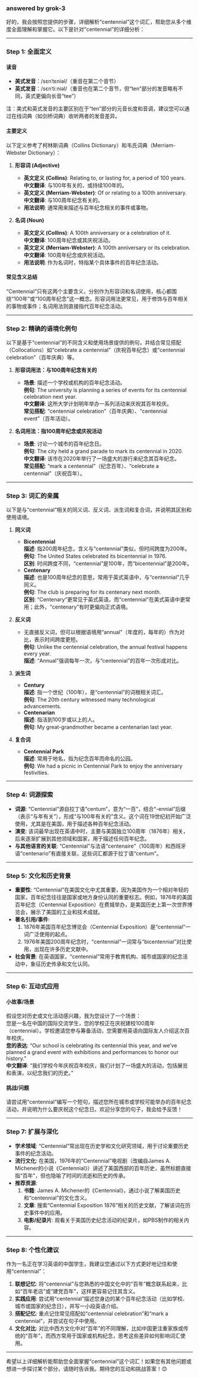 ### answered by grok-3
好的，我会按照您提供的步骤，详细解析“centennial”这个词汇，帮助您从多个维度全面理解和掌握它。以下是针对“centennial”的详细分析：

---

### Step 1: 全面定义
#### 读音
- **美式发音**：/sɛnˈtɛniəl/（重音在第二个音节）
- **英式发音**：/sɛnˈtiːniəl/（重音也在第二个音节，但“ten”部分的发音略有不同，英式更偏向长音“tee”）
  
注：美式和英式发音的主要区别在于“ten”部分的元音长度和音调，建议您可以通过在线词典（如剑桥词典）收听两者的发音差异。

#### 主要定义
以下定义参考了柯林斯词典（Collins Dictionary）和韦氏词典（Merriam-Webster Dictionary）：

1. **形容词 (Adjective)**  
   - **英文定义 (Collins)**: Relating to, or lasting for, a period of 100 years.  
     **中文翻译**: 与100年有关的，或持续100年的。  
   - **英文定义 (Merriam-Webster)**: Of or relating to a 100th anniversary.  
     **中文翻译**: 与100周年纪念有关的。  
   - **用法说明**: 通常用来描述与百年纪念相关的事件或事物。

2. **名词 (Noun)**  
   - **英文定义 (Collins)**: A 100th anniversary or a celebration of it.  
     **中文翻译**: 100周年纪念或其庆祝活动。  
   - **英文定义 (Merriam-Webster)**: A 100th anniversary or its celebration.  
     **中文翻译**: 100周年纪念或庆祝活动。  
   - **用法说明**: 作为名词时，特指某个具体事件的百年纪念活动。

#### 常见含义总结
“Centennial”只有这两个主要含义，分别作为形容词和名词使用，核心都围绕“100年”或“100周年纪念”这一概念。形容词用法更常见，用于修饰与百年相关的事物或事件；名词用法则直接指代百年纪念活动。

---

### Step 2: 精确的语境化例句
以下是基于“centennial”的不同含义和使用场景提供的例句，并结合常见搭配（Collocations）如“celebrate a centennial”（庆祝百年纪念）或“centennial celebration”（百年庆典）等。

1. **形容词用法：与100周年纪念有关的**  
   - **场景**: 描述一个学校或机构的百年纪念活动。  
     **例句**: The university is planning a series of events for its centennial celebration next year.  
     **中文翻译**: 这所大学计划明年举办一系列活动来庆祝其百年校庆。  
     **常见搭配**: “centennial celebration”（百年庆典）、“centennial event”（百年活动）。

2. **名词用法：指100周年纪念或庆祝活动**  
   - **场景**: 讨论一个城市的百年纪念日。  
     **例句**: The city held a grand parade to mark its centennial in 2020.  
     **中文翻译**: 该市在2020年举行了一场盛大的游行来纪念其百年纪念。  
     **常见搭配**: “mark a centennial”（纪念百年）、“celebrate a centennial”（庆祝百年）。

---

### Step 3: 词汇的亲属
以下是与“centennial”相关的同义词、反义词、派生词和复合词，并说明其区别和使用语境。

1. **同义词**  
   - **Bicentennial**  
     **描述**: 指200周年纪念，含义与“centennial”类似，但时间跨度为200年。  
     **例句**: The United States celebrated its bicentennial in 1976.  
     **区别**: 时间跨度不同，“centennial”是100年，而“bicentennial”是200年。  
   - **Centenary**  
     **描述**: 也是100周年纪念的意思，常用于英式英语中，与“centennial”几乎同义。  
     **例句**: The club is preparing for its centenary next month.  
     **区别**: “Centenary”更常见于英式英语，而“centennial”在美式英语中更常用；此外，“centenary”有时更偏向正式语境。

2. **反义词**  
   - 无直接反义词，但可以根据语境用“annual”（年度的，每年的）作为对比，表示时间跨度更短。  
     **例句**: Unlike the centennial celebration, the annual festival happens every year.  
     **描述**: “Annual”强调每年一次，与“centennial”的百年一次形成对比。

3. **派生词**  
   - **Century**  
     **描述**: 指一个世纪（100年），是“centennial”的词根相关词汇。  
     **例句**: The 20th century witnessed many technological advancements.  
   - **Centenarian**  
     **描述**: 指活到100岁或以上的人。  
     **例句**: My great-grandmother became a centenarian last year.  

4. **复合词**  
   - **Centennial Park**  
     **描述**: 常用于地名，指为纪念百年而命名的公园。  
     **例句**: We had a picnic in Centennial Park to enjoy the anniversary festivities.  

---

### Step 4: 词源探索
- **词源**: “Centennial”源自拉丁语“centum”，意为“一百”，结合“-ennial”后缀（表示“与年有关”），形成“与100年有关的”含义。这个词在19世纪初开始广泛使用，尤其是在美国，用于描述各种百年纪念活动。  
- **演变**: 该词最早出现在英语中时，主要与美国独立100周年（1876年）相关，后来逐渐扩展到其他领域和国家，用于描述任何百年纪念。  
- **与其他语言的关联**: “Centennial”与法语“centenaire”（100周年）和西班牙语“centenario”有直接关联，这些词汇都源于拉丁语“centum”。

---

### Step 5: 文化和历史背景
- **重要性**: “Centennial”在美国文化中尤其重要，因为美国作为一个相对年轻的国家，百年纪念往往是国家或地方身份认同的重要标志。例如，1876年的美国百年纪念（Centennial Exposition）在费城举办，是美国历史上第一次世界博览会，展示了美国的工业和技术成就。  
- **著名引用/事件**:  
  1. 1876年美国百年纪念博览会（Centennial Exposition）是“centennial”一词广泛使用的起点。  
  2. 1976年美国200周年纪念时，“centennial”一词常与“bicentennial”对比使用，出现在许多历史文献中。  
- **社会背景**: 在英语国家，“centennial”常用于教育机构、城市或国家的纪念活动中，象征历史传承和文化认同。

---

### Step 6: 互动式应用
#### 小故事/场景
假设您对历史或文化活动感兴趣，我为您设计了一个场景：  
您是一名在中国的国际交流学生，您的学校正在庆祝建校100周年（centennial）。学校邀请您参与筹备活动，您需要用英语向国际友人介绍这次百年校庆。  
**您的表达**: “Our school is celebrating its centennial this year, and we’ve planned a grand event with exhibitions and performances to honor our history.”  
**中文翻译**: “我们学校今年庆祝百年校庆，我们计划了一场盛大的活动，包括展览和表演，以纪念我们的历史。”

#### 挑战/问题
请尝试用“centennial”编写一个短句，描述您所在城市或学校可能举办的百年纪念活动，并说明为什么要庆祝这个纪念日。欢迎分享您的句子，我会给予反馈！

---

### Step 7: 扩展与深化
- **学术领域**: “Centennial”常出现在历史学和文化研究领域，用于讨论重要历史事件的纪念活动。  
- **流行文化**: 在美国，1976年的“Centennial”电视剧（改编自James A. Michener的小说《Centennial》）讲述了美国西部的百年历史，虽然标题直接指“百年”，但也隐喻了时间的流逝和历史的传承。  
- **推荐资源**:  
  1. **书籍**: James A. Michener的《Centennial》，通过小说了解美国历史和“centennial”的文化含义。  
  2. **文章**: 搜索“Centennial Exposition 1876”相关的历史文献，了解该词在历史事件中的应用。  
  3. **电影/纪录片**: 观看关于美国历史纪念活动的纪录片，如PBS制作的相关内容。

---

### Step 8: 个性化建议
作为一名正在学习英语的中国学生，我建议您通过以下方式更好地记住和使用“centennial”：
1. **联想记忆**: 将“centennial”与您熟悉的中国文化中的“百年”概念联系起来，比如“百年老店”或“建党百年”，这样更容易记住其含义。  
2. **实践应用**: 尝试用“centennial”描述您身边的某个百年纪念活动（比如学校、城市或国家的纪念日），并写一小段英语介绍。  
3. **搭配记忆**: 重点记住常见搭配如“centennial celebration”和“mark a centennial”，并尝试在句子中使用。  
4. **文化对比**: 对比中西方文化中对“百年”的不同理解，比如中国更注重家族或传统的“百年”，而西方常用于国家或机构纪念，思考这些差异如何影响词汇使用。

---

希望以上详细解析能帮助您全面掌握“centennial”这个词汇！如果您有其他问题或想进一步探讨某个部分，请随时告诉我。期待您的互动和挑战答案！😊
